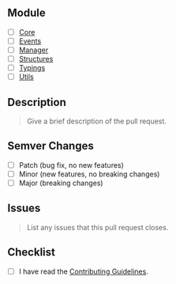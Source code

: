 ## Module

- [ ] [Core](../../src/core/)
- [ ] [Events](../../src/events/)
- [ ] [Manager](../../src/manager/)
- [ ] [Structures](../../src/structures/)
- [ ] [Typings](../../src/typings/)
- [ ] [Utils](../../src/util/)

## Description

> Give a brief description of the pull request.

## Semver Changes

- [ ] Patch (bug fix, no new features)
- [ ] Minor (new features, no breaking changes)
- [ ] Major (breaking changes)

## Issues

> List any issues that this pull request closes.

## Checklist

- [ ] I have read the [Contributing Guidelines](../CONTRIBUTING.md).
